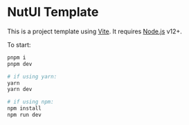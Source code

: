 # NutUI Template

This is a project template using [Vite](https://vitejs.dev/). It requires [Node.js](https://nodejs.org) v12+.

To start:

```sh
pnpm i
pnpm dev

# if using yarn:
yarn
yarn dev

# if using npm:
npm install
npm run dev
```
